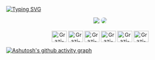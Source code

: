 [![Typing SVG](https://readme-typing-svg.herokuapp.com/?color=48D1CC&size=35&center=true&vCenter=true&width=1000&lines=HELLO,+My+name+is+Grazielle+Santana;I'm+19+years+old;Be+Welcome!+:%29)](https://git.io/typing-svg)

<div align="center"> 
<a href = "sntgrazi22@gmail.com"> <img src="https://img.shields.io/badge/-Gmail-%23333?style=for-the-badge&logo=gmail&logoColor=white&color=red" target="_blank"></a>
<a href="https://www.linkedin.com/in/grazielle-santana-093a5a197/" target="_blank"><img src="https://img.shields.io/badge/-LinkedIn-%230077B5?style=for-the-badge&logo=linkedin&logoColor=white" style="border-radius: 30px" target="_blank"></a> 
 </div>
  
<div align="center"><br>
  <img align="center" alt="Grazi-Html" height="30" width="40" src="https://cdn.jsdelivr.net/gh/devicons/devicon/icons/html5/html5-original.svg">
  <img align="center" alt="Grazi-Css" height="30" width="40" src="https://cdn.jsdelivr.net/gh/devicons/devicon/icons/css3/css3-original.svg">
  <img align="center" alt="Grazi-Js" height="30" width="40" src="https://cdn.jsdelivr.net/gh/devicons/devicon/icons/javascript/javascript-original.svg">
  <img align="center" alt="Grazi-Vue" height="30" width="40" src="https://cdn.jsdelivr.net/gh/devicons/devicon/icons/vuejs/vuejs-original.svg">
  <img align="center" alt="Grazi-Php" height="30" width="40" src="https://cdn.jsdelivr.net/gh/devicons/devicon/icons/php/php-original.svg">
  <img align="center" alt="Grazi-Mysql" height="30" width="40" src="https://cdn.jsdelivr.net/gh/devicons/devicon/icons/mysql/mysql-original.svg">
</div>

[![Ashutosh's github activity graph](https://github-readme-activity-graph.cyclic.app/graph?username=sntgrazi&bg_color=0d1117&color=48D1CC&line=48D1CC&point=ff9494&area=true&hide_border=true&height=300)](https://github.com/ashutosh00710/github-readme-activity-graph)
